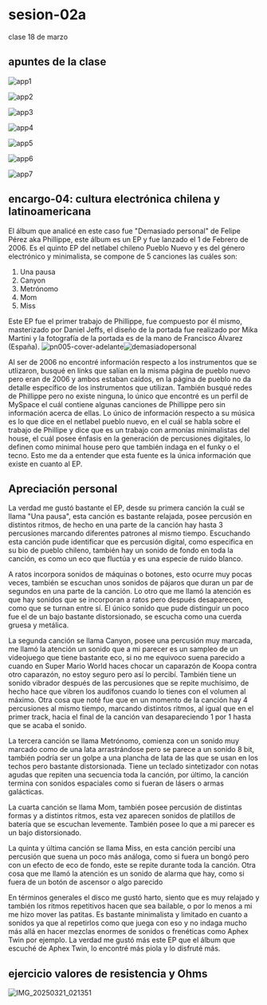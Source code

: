 # sesion-02a

clase 18 de marzo

## apuntes de la clase

![app1](https://github.com/user-attachments/assets/698a5caa-8b37-427e-a215-4b5876c78de5)

![app2](https://github.com/user-attachments/assets/aa11e264-f6a6-4e87-9b27-921bda5d966f)

![app3](https://github.com/user-attachments/assets/cb5e4a08-cbdd-45f6-9cac-7cd70ed2c16c)

![app4](https://github.com/user-attachments/assets/bd9adfc4-21c2-442e-bbbe-b7f19996ff75)

![app5](https://github.com/user-attachments/assets/5d809e67-3119-4d2f-911f-fdb5a092cb8e)

![app6](https://github.com/user-attachments/assets/eaa0eb96-f09c-410d-b9ab-6ca2db12b6f5)

![app7](https://github.com/user-attachments/assets/bdb7ad55-6078-40a2-b841-b25b389d9d36)

## encargo-04: cultura electrónica chilena y latinoamericana

El álbum que analicé en este caso fue "Demasiado personal" de Felipe Pérez aka Phillippe, este álbum es un EP y fue lanzado el 1 de Febrero de 2006. Es el quinto EP del netlabel chileno Pueblo Nuevo y es del género electrónico y minimalista, se compone de 5 canciones las cuáles son:

1. Una pausa
2. Canyon
3. Metrónomo
4. Mom
5. Miss

Este EP fue el primer trabajo de Phillippe, fue compuesto por él mismo, masterizado por Daniel Jeffs, el diseño de la portada fue realizado por Mika Martini y la fotografía de la portada es de la mano de Francisco Álvarez (España).
![pn005-cover-adelante](https://github.com/user-attachments/assets/53dcf38e-b357-4274-9189-fe00e3311f8e)![demasiadopersonal](https://github.com/user-attachments/assets/a361df4e-90c2-4cb7-b131-e4edbdcc931b)

Al ser de 2006 no encontré información respecto a los instrumentos que se utlizaron, busqué en links que salían en la misma página de pueblo nuevo pero eran de 2006 y ambos estaban caídos, en la página de pueblo no da detalle específico de los instrumentos que utilizan. También busqué redes de Phillippe pero no existe ninguna, lo único que encontré es un perfil de MySpace el cuál contiene algunas canciones de Phillippe pero sin información acerca de ellas. Lo único de información respecto a su música es lo que dice en el netlabel pueblo nuevo, en el cuál se habla sobre el trabajo de Phillipe y dice que es un trabajo con armonías minimalistas del house, el cuál posee énfasis en la generación de percusiones digitales, lo definen como minimal house pero que también indaga en el funky o el tecno. Esto me da a entender que esta fuente es la única información que existe en cuanto al EP.

## Apreciación personal

La verdad me gustó bastante el EP, desde su primera canción la cuál se llama "Una pausa", esta canción es bastante relajada, posee percusión en distintos ritmos, de hecho en una parte de la canción hay hasta 3 percusiones marcando diferentes patrones al mismo tiempo. Escuchando esta canción pude identificar que es percusión digital, como especifica en su bio de pueblo chileno, también hay un sonido de fondo en toda la canción, es como un eco que fluctúa y es una especie de ruido blanco.

A ratos incorpora sonidos de máquinas o botones, esto ocurre muy pocas veces, también se escuchan unos sonidos de pájaros que duran un par de segundos en una parte de la canción. Lo otro que me llamó la atención es que hay sonidos que se incorporan a ratos pero después desaparecen, como que se turnan entre sí. El único sonido que pude distinguir un poco fue el de un bajo bastante distorsionado, se escucha como una cuerda gruesa y metálica.

La segunda canción se llama Canyon, posee una percusión muy marcada, me llamó la atención un sonido que a mi parecer es un sampleo de un videojuego que tiene bastante eco, si no me equivoco suena parecido a cuando en Super Mario World haces chocar un caparazón de Koopa contra otro caparazón, no estoy seguro pero así lo percibí. También tiene un sonido vibrador después de las percusiones que se repite muchísimo, de hecho hace que vibren los audífonos cuando lo tienes con el volumen al máximo. Otra cosa que noté fue que en un momento de la canción hay 4 percusiones al mismo tiempo, marcando distintos ritmos, al igual que en el primer track, hacia el final de la canción van desapareciendo 1 por 1 hasta que se acaba el sonido.

La tercera canción se llama Metrónomo, comienza con un sonido muy marcado como de una lata arrastrándose pero se parece a un sonido 8 bit, también podría ser un golpe a una plancha de lata de las que se usan en los techos pero bastante distorsionada. Tiene un teclado sintetizador con notas agudas que repiten una secuencia toda la canción, por último, la canción termina con sonidos espaciales como si fueran de lásers o armas galácticas.

La cuarta canción se llama Mom, también posee percusión de distintas formas y a distintos ritmos, esta vez aparecen sonidos de platillos de batería que se escuchan levemente. También posee lo que a mi parecer es un bajo distorsionado.

La quinta y última canción se llama Miss, en esta canción percibí una percusión que suena un poco más análoga, como si fuera un bongó pero con un efecto de eco de fondo, este se repite durante toda la canción. Otra cosa que me llamó la atención es un sonido de alarma que hay, como si fuera de un botón de ascensor o algo parecido

En términos generales el disco me gustó harto, siento que es muy relajado y también los ritmos repetitivos hacen que sea bailable, o por lo menos a mi me hizo mover las patitas. Es bastante minimalista y limitado en cuanto a sonidos ya que al repetirlos como que juega con eso y no indaga mucho más allá en hacer mezclas enormes de sonidos o frenéticas como Aphex Twin por ejemplo. La verdad me gustó más este EP que el álbum que escuché de Aphex Twin, lo encontré más piola y lo disfruté más.

## ejercicio valores de resistencia y Ohms

![IMG_20250321_021351](https://github.com/user-attachments/assets/c3394e1c-9305-4e78-99cb-9e9e4ce852d0)
